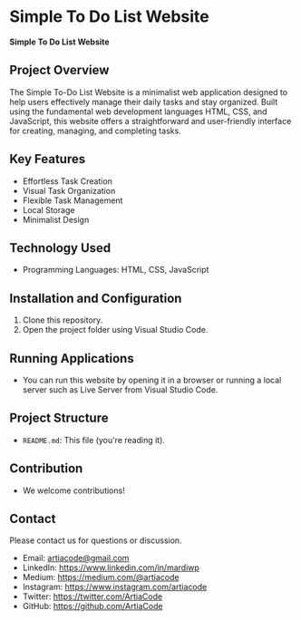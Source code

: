 # Simple To Do List Website

**Simple To Do List Website**

## Project Overview

The Simple To-Do List Website is a minimalist web application designed to help users effectively manage their daily tasks and stay organized. Built using the fundamental web development languages HTML, CSS, and JavaScript, this website offers a straightforward and user-friendly interface for creating, managing, and completing tasks. 

## Key Features

* Effortless Task Creation
* Visual Task Organization
* Flexible Task Management
* Local Storage
* Minimalist Design

## Technology Used

* Programming Languages: HTML, CSS, JavaScript

## Installation and Configuration

1. Clone this repository.
2. Open the project folder using Visual Studio Code.

## Running Applications

* You can run this website by opening it in a browser or running a local server such as Live Server from Visual Studio Code.

## Project Structure

* `README.md`: This file (you're reading it).

## Contribution

* We welcome contributions!

## Contact

Please contact us for questions or discussion.
* Email: artiacode@gmail.com
* LinkedIn: https://www.linkedin.com/in/mardiwp
* Medium: https://medium.com/@artiacode
* Instagram: https://www.instagram.com/artiacode
* Twitter: https://twitter.com/ArtiaCode
* GitHub: https://github.com/ArtiaCode
